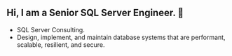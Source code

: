 ## Hi, I am a Senior SQL Server Engineer. 👋
 
<!--
**DmitrySpitsyn/DmitrySpitsyn** is a ✨ _special_ ✨ repository because its `README.md` (this file) appears on your GitHub profile.
-->
- SQL Server Consulting.
- Design, implement, and maintain database systems that are performant, scalable, resilient, and secure.


<!--
- 👯 I’m looking to collaborate on ...
- 🤔 I’m looking for help with ...
- 💬 Ask me about ...
- 📫 How to reach me: ...
- 😄 Pronouns: ...
- ⚡ Fun fact: ...
-->
